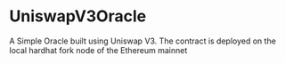 # UniswapV3Oracle
A Simple Oracle built using Uniswap V3.
The contract is deployed on the local hardhat fork node of the Ethereum mainnet
